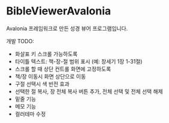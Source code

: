 # BibleViewerAvalonia
Avalonia 프레임워크로 만든 성경 뷰어 프로그램입니다.

개발 TODO:
- 화살표 키 스크롤 가능하도록
- 타이틀 텍스트: 책-장-절 범위 표시 (예: 창세기 1장 1-31절)
- 스크롤 할 때 상단 컨트롤 화면에 고정하도록
- 책/장 이동시 화면 상단으로 이동
- 구절 선택시 색 반전 효과
- 선택한 절 복사, 장 전체 복사 버튼 추가, 전체 선택 및 전체 선택 해제
- 밑줄 기능
- 메모 기능
- 컬러테마 수정
